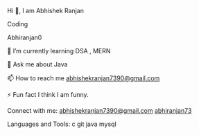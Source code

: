 Hi 👋,  I am Abhishek Ranjan

Coding

Abhiranjan0

  🌱 I’m currently learning DSA , MERN

💬 Ask me about Java

📫 How to reach me abhishekranjan7390@gmail.com

⚡ Fun fact I think I am funny.

Connect with me:
 [abhishekranjan7390@gmail.com](https://auth.geeksforgeeks.org/user/abhishekranjan7390)
 [abhiranjan73 ](https://leetcode.com/Abhiranjan73/)

Languages and Tools:
c git java mysql

